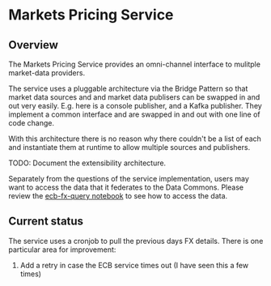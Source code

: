 # Markets Pricing Service

## Overview

The Markets Pricing Service provides an omni-channel interface to mulitple market-data providers.

The service uses a pluggable architecture via the Bridge Pattern so that market data sources and and market data publisers can be swapped in and out very easily. E.g. here is a console publisher, and a Kafka publisher. They implement a common interface and are swapped in and out with one line of code change.

With this architecture there is no reason why there couldn't be a list of each and instantiate them at runtime to allow multiple sources and publishers.

TODO: Document the extensibility architecture.

Separately from the questions of the service implementation, users may want to access the data that it federates to the Data Commons.  Please review the [ecb-fx-query notebook](https://github.com/os-climate/data-platform-demo/blob/master/notebooks/ecb-fx-query.ipynb) to see how to access the data. 

## Current status

The service uses a cronjob to pull the previous days FX details.
There is one particular area for improvement:
1. Add a retry in case the ECB service times out (I have seen this a few times)

